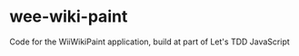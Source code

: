 wee-wiki-paint
==============

Code for the WiiWikiPaint application, build at part of Let's TDD JavaScript
